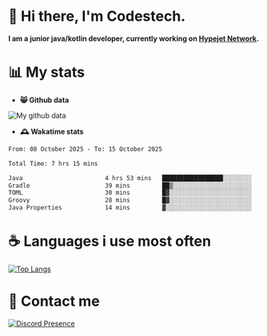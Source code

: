 # 👋 Hi there, I'm Codestech.
**I am a junior java/kotlin developer, currently working on [Hypejet Network](https://github.com/Hypejet).**

# 📊 My stats
- **😸 Github data**

![My github data](https://github-readme-stats.vercel.app/api?username=Codestech1&count_private=true&include_all_commits=true&theme=codeSTACKr)

- **🕰️ Wakatime stats**
<!--START_SECTION:waka-->

```txt
From: 08 October 2025 - To: 15 October 2025

Total Time: 7 hrs 15 mins

Java                       4 hrs 53 mins   █████████████████░░░░░░░░   67.44 %
Gradle                     39 mins         ██▒░░░░░░░░░░░░░░░░░░░░░░   09.04 %
TOML                       30 mins         █▓░░░░░░░░░░░░░░░░░░░░░░░   07.08 %
Groovy                     28 mins         █▓░░░░░░░░░░░░░░░░░░░░░░░   06.63 %
Java Properties            14 mins         ▓░░░░░░░░░░░░░░░░░░░░░░░░   03.29 %
```

<!--END_SECTION:waka-->

# ☕ Languages i use most often
[![Top Langs](https://github-readme-stats.vercel.app/api/top-langs/?username=Codestech1&layout=compact&langs_count=8&exclude_repo=window5000.github.io&theme=codeSTACKr)](https://github.com/anuraghazra/github-readme-stats)

# 💬 Contact me
[![Discord Presence](https://lanyard.cnrad.dev/api/650718742157852740)](https://discord.com/users/650718742157852740)
</br>
